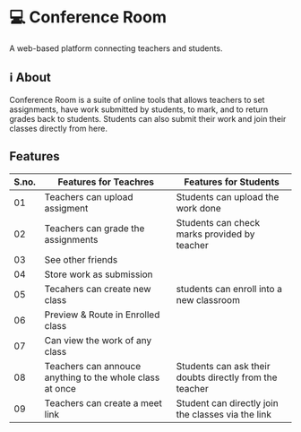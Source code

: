 

# 💻 Conference Room
A web-based platform connecting teachers and students.

## ℹ About
Conference Room is a suite of online tools that allows teachers to set assignments, have work submitted by students, to mark, and to return grades back to students. Students can also submit their work and join their classes directly from here.



## Features
| S.no.| Features for Teachres | Features for Students |
|--------|-------------------------|-------------------------|
| 01   |Teachers can upload assigment|Students can upload the work done|
| 02   |Teachers can grade the assignments|Students can check marks provided by teacher|
| 03   |                       See other friends     |                       |
| 04   |    Store work as submission                                        |
| 05   |Tecahers can create new class| students can enroll into a new classroom
| 06   |Preview & Route in Enrolled class|
| 07   |Can view the work of any class|
| 08   |Teachers can annouce anything to the whole class at once|Students can ask their doubts directly from the teacher|
| 09   |Teachers can create a meet link|Student can directly join the classes via the link|


